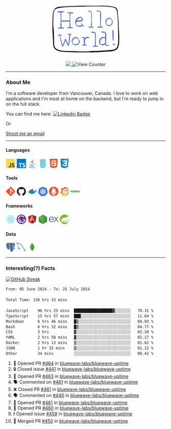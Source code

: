 <div align="center">
    <img src="./img/hello_world.webp" height="200px" width="">
    <div>
        <a href="https://www.linkedin.com/in/ajhollid">
            <img src="https://img.shields.io/badge/LinkedIn-blue"/>
        </a>
        <img src="https://komarev.com/ghpvc/?username=ajhollid&color=yellow" alt="View Counter">
    </div>
</div>

---

### About Me

I'm a software developer from Vancouver, Canada. I love to work on web applications and I'm most at home on the backend, but I'm ready to jump in on the full stack.

You can find me here: [![Linkedin Badge](https://img.shields.io/badge/-ajhollid-blue?style=flat&logo=Linkedin&logoColor=white)](https://www.linkedin.com/in/ajhollid)

Or

[Shoot me an email](mailto:ajhollid@gmail.com)

---

#### Languages

<div>
    <img src="./img/devicons/javascript-original.svg" width=30 height=30 alt="JavaScript">
    <img src="/img/devicons/typescript-original.svg" width=30 height=30 alt="TypeScript">
    <img src="./img/devicons/java-original.svg" width=30 height=30 alt="Java">
    <img src="./img/devicons/go-original.svg" width=30 height=30 alt="Golang">
    <img src="./img/devicons/html5-original.svg" width=30 height=30 alt="HTML 5">
    <img src="./img/devicons/css3-original.svg" width=30 height=30 alt="CSS 3">
</div>

#### Tools

<div>
    <img src="./img/devicons/git-original.svg" width=30 height=30 alt="Git">
    <img src="./img/devicons/github-original.svg" width=30 height=30 alt="Github">
    <img src="./img/devicons/docker-original.svg" width=30 
    height=30 alt="Docker">
    <img src="./img/devicons/kubernetes-original.svg" width=30 height=30 alt="K8">
    <img src="./img/devicons/prometheus-original.svg" width=30 height=30 alt="Prometheus">
    <img src="./img/devicons/grafana-original.svg" width=30 height=30 alt="Grafana">
    <img src="./img/devicons/nginx-original.svg" width=30 height=30 alt="Nginx">
</div>

#### Frameworks

<div>
    <img src="./img/devicons/react-original.svg" width=30 height=30 alt="React">
    <img src="./img/devicons/gatsby-original.svg" width=30 height=30 alt="Gatsby">
    <img src="./img/devicons/angularjs-original.svg" width=30 height=30 alt="AngularJS">
    <img src="./img/devicons/nodejs-original.svg" width=30 height=30 alt="NodeJS">
    <img src="./img/devicons/express-original.svg" width=30 height=30 alt="Express">
    <img src="./img/devicons/spring-original.svg" width=30 height=30 alt="Spring">
</div>

#### Data

<div>
    <img src="./img/devicons/postgresql-original.svg" width=30 height=30 alt="Postgresql">
    <img src="./img/devicons/mysql-original.svg" width=30 height=30 alt="Mysql">
    <img src="./img/devicons/mongodb-original.svg" width=30 height=30 alt="MongoDB">
</div>

---

### Interesting(?) Facts

[![GitHub Streak](http://github-readme-streak-stats.herokuapp.com?user=ajhollid)](https://git.io/streak-stats)

 <!--START_SECTION:waka-->

```txt
From: 05 June 2024 - To: 25 July 2024

Total Time: 136 hrs 33 mins

JavaScript    96 hrs 25 mins  █████████████████▓░░░░░░░   70.31 %
TypeScript    15 hrs 57 mins  ███░░░░░░░░░░░░░░░░░░░░░░   11.64 %
Markdown      6 hrs 46 mins   █▒░░░░░░░░░░░░░░░░░░░░░░░   04.93 %
Bash          6 hrs 32 mins   █▒░░░░░░░░░░░░░░░░░░░░░░░   04.77 %
CSS           3 hrs           ▓░░░░░░░░░░░░░░░░░░░░░░░░   02.20 %
YAML          2 hrs 58 mins   ▓░░░░░░░░░░░░░░░░░░░░░░░░   02.17 %
Docker        2 hrs 13 mins   ▒░░░░░░░░░░░░░░░░░░░░░░░░   01.62 %
JSON          1 hr 32 mins    ▒░░░░░░░░░░░░░░░░░░░░░░░░   01.12 %
Other         34 mins         ░░░░░░░░░░░░░░░░░░░░░░░░░   00.42 %
```

<!--END_SECTION:waka-->


<!--START_SECTION:activity-->
1. 💪 Opened PR [#464](https://github.com/bluewave-labs/bluewave-uptime/pull/464) in [bluewave-labs/bluewave-uptime](https://github.com/bluewave-labs/bluewave-uptime)
2. 🔒 Closed issue [#441](https://github.com/bluewave-labs/bluewave-uptime/issues/441) in [bluewave-labs/bluewave-uptime](https://github.com/bluewave-labs/bluewave-uptime)
3. 💪 Opened PR [#463](https://github.com/bluewave-labs/bluewave-uptime/pull/463) in [bluewave-labs/bluewave-uptime](https://github.com/bluewave-labs/bluewave-uptime)
4. 🗣 Commented on [#461](https://github.com/bluewave-labs/bluewave-uptime/pull/461#issuecomment-2253466794) in [bluewave-labs/bluewave-uptime](https://github.com/bluewave-labs/bluewave-uptime)
5. ❌ Closed PR [#461](https://github.com/bluewave-labs/bluewave-uptime/pull/461) in [bluewave-labs/bluewave-uptime](https://github.com/bluewave-labs/bluewave-uptime)
6. 🗣 Commented on [#440](https://github.com/bluewave-labs/bluewave-uptime/issues/440#issuecomment-2253308974) in [bluewave-labs/bluewave-uptime](https://github.com/bluewave-labs/bluewave-uptime)
7. 💪 Opened PR [#461](https://github.com/bluewave-labs/bluewave-uptime/pull/461) in [bluewave-labs/bluewave-uptime](https://github.com/bluewave-labs/bluewave-uptime)
8. 💪 Opened PR [#460](https://github.com/bluewave-labs/bluewave-uptime/pull/460) in [bluewave-labs/bluewave-uptime](https://github.com/bluewave-labs/bluewave-uptime)
9. ❗ Opened issue [#459](https://github.com/bluewave-labs/bluewave-uptime/issues/459) in [bluewave-labs/bluewave-uptime](https://github.com/bluewave-labs/bluewave-uptime)
10. 🎉 Merged PR [#450](https://github.com/bluewave-labs/bluewave-uptime/pull/450) in [bluewave-labs/bluewave-uptime](https://github.com/bluewave-labs/bluewave-uptime)
<!--END_SECTION:activity-->
